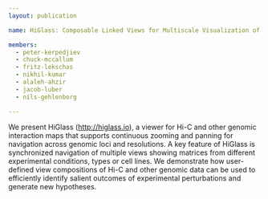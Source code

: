 ```yaml
---
layout: publication

name: HiGlass: Composable Linked Views for Multiscale Visualization of Genome Interaction Maps

members:
  - peter-kerpedjiev
  - chuck-mccallum
  - fritz-lekschas
  - nikhil-kumar
  - alaleh-ahzir
  - jacob-luber
  - nils-gehlenborg

---
```

We present HiGlass (http://higlass.io), a viewer for Hi-C and other genomic interaction maps that supports continuous zooming and panning for navigation across genomic loci and resolutions. A key feature of HiGlass is synchronized navigation of multiple views showing matrices from different experimental conditions, types or cell lines. We demonstrate how user-defined view compositions of Hi-C and other genomic data can be used to efficiently identify salient outcomes of experimental perturbations and generate new hypotheses.
